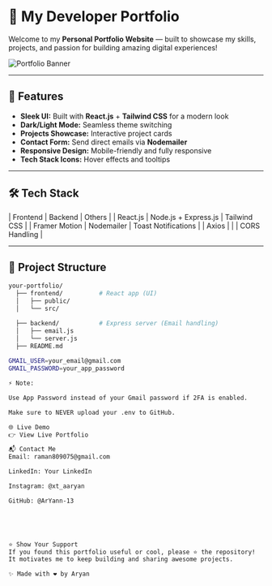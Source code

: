 # 🚀 My Developer Portfolio

Welcome to my **Personal Portfolio Website** — built to showcase my skills, projects, and passion for building amazing digital experiences!

![Portfolio Banner](./public/assets/MainPage.png) 

---

## 🌟 Features

- **Sleek UI:** Built with **React.js** + **Tailwind CSS** for a modern look
- **Dark/Light Mode:** Seamless theme switching
- **Projects Showcase:** Interactive project cards
- **Contact Form:** Send direct emails via **Nodemailer**
- **Responsive Design:** Mobile-friendly and fully responsive
- **Tech Stack Icons:** Hover effects and tooltips

---

## 🛠️ Tech Stack

| Frontend | Backend  | Others |
| React.js | Node.js + Express.js | Tailwind CSS |
| Framer Motion | Nodemailer |  Toast Notifications |
| Axios |  |  | CORS Handling |

---

## 📂 Project Structure

```bash
your-portfolio/
  ├── frontend/          # React app (UI)
  │   ├── public/
  │   └── src/

  ├── backend/           # Express server (Email handling)
  │   ├── email.js
  │   └── server.js
  ├── README.md
  
GMAIL_USER=your_email@gmail.com
GMAIL_PASSWORD=your_app_password

⚡ Note:

Use App Password instead of your Gmail password if 2FA is enabled.

Make sure to NEVER upload your .env to GitHub.

🌐 Live Demo 
👉 View Live Portfolio

📬 Contact Me
Email: raman809075@gmail.com

LinkedIn: Your LinkedIn

Instagram: @xt_aaryan

GitHub: @ArYann-13


    


⭐ Show Your Support
If you found this portfolio useful or cool, please ⭐ the repository!
It motivates me to keep building and sharing awesome projects.

✨ Made with ❤️ by Aryan

